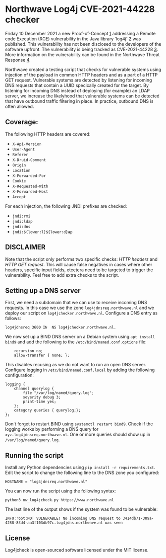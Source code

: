 # Northwave Log4j CVE-2021-44228 checker

Friday 10 December 2021 a new Proof-of-Concept [1] addressing a Remote code Execution (RCE) vulnerability in the Java library 'log4j' [2] was published. This vulnerability has not been disclosed to the developers of the software upfront. The vulnerability is being tracked as CVE-2021-44228 [3]. More information on the vulnerability can be found in the Northwave Threat Response [4].

Northwave created a testing script that checks for vulnerable systems using injection of the payload in common HTTP headers and as a part of a HTTP GET request. Vulnerable systems are detected by listening for incoming DNS requests that contain a UUID specically created for the target. By listening for incoming DNS instead of deploying (for example) an LDAP server, we increase the likelyhood that vulnerable systems can be detected that have outbound traffic filtering in place. In practice, outbound DNS is often allowed. 

## Coverage:

The following HTTP headers are covered:

* `X-Api-Version`
* `User-Agent`
* `Referer`
* `X-Druid-Comment`
* `Origin`
* `Location`
* `X-Forwarded-For`
* `Cookie`
* `X-Requested-With`
* `X-Forwarded-Host`
* `Accept`

For each injection, the following JNDI prefixes are checked:

* `jndi:rmi`
* `jndi:ldap`
* `jndi:dns`
* `jndi:${lower:l}${lower:d}ap`

## DISCLAIMER
Note that the script only performs two specific checks: *HTTP headers* and *HTTP GET request*. This will cause false negatives in cases where other headers, specific input fields, etcetera need to be targeted to trigger the vulnerability. Feel free to add extra checks to the script.

## Setting up a DNS server

First, we need a subdomain that we can use to receive incoming DNS requests. In this case we use the zone `log4jdnsreq.northwave.nl` and we deploy our script on `log4jchecker.northwave.nl`. Configure a DNS entry as follows:

```
log4jdnsreq 3600 IN  NS log4jchecker.northwave.nl.
```

We now set up a BIND DNS server on a Debian system using `apt install bind9` and add the following to the `/etc/bind/named.conf.options` file:

```
	recursion no;
    allow-transfer { none; };
```

This disables recusing as we do not want to run an open DNS server. Configure logging in `/etc/bind/named.conf.local` by adding the following configuration:

```
logging {
	channel querylog {
		file "/var/log/named/query.log";
		severity debug 3;
		print-time yes;
	};
	category queries { querylog;};
};
```
Don't forget to restart BIND using `systemctl restart bind9`. Check if the logging works by performing a DNS query for `xyz.log4jdnsreq.northwave.nl`. One or more queries should show up in `/var/log/named/query.log`.

## Running the script

Install any Python dependencies using `pip install -r requirements.txt`. Edit the script to change the following line to the DNS zone you configured:

```
HOSTNAME = "log4jdnsreq.northwave.nl"
```

You can now run the script using the following syntax:

```
python3 nw_log4jcheck.py https://www.northwave.nl
```

The last line of the output shows if the system was found to be vulnerable:

```
INFO:root:NOT VULNERABLE! No incoming DNS request to 3414db71-309a-4288-83d4-aa3f103db97c.log4jdns.northwave.nl was seen
```

## License

Log4jcheck is open-sourced software licensed under the MIT license.

[1]: https://github.com/tangxiaofeng7/apache-log4j-poc
[2]: https://logging.apache.org/log4j/2.x/
[3]: https://cve.mitre.org/cgi-bin/cvename.cgi?name=CVE-2021-44228,==
[4]: https://northwave-security.com/threat-response-remote-code-execution-vulnerability-in-log4j-library/

